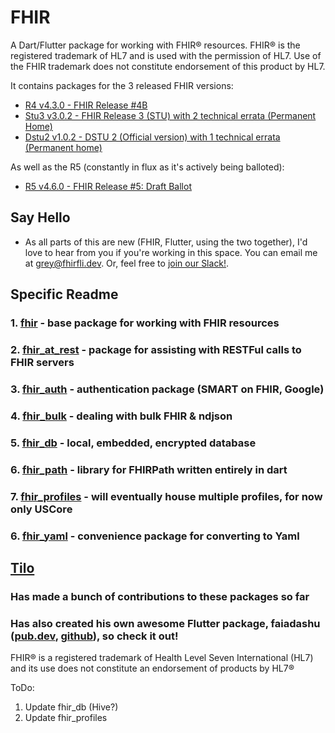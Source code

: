 # FHIR

A Dart/Flutter package for working with FHIR® resources. FHIR® is the registered trademark of HL7 and is used with the permission of HL7. Use of the FHIR trademark does not constitute endorsement of this product by HL7.

It contains packages for the 3 released FHIR versions:

- [R4 v4.3.0 - FHIR Release #4B](http://hl7.org/fhir/R4B/)
- [Stu3 v3.0.2 - FHIR Release 3 (STU) with 2 technical errata (Permanent Home)](http://hl7.org/fhir/STU3/)
- [Dstu2 v1.0.2 - DSTU 2 (Official version) with 1 technical errata (Permanent home)](http://hl7.org/fhir/DSTU2/)

As well as the R5 (constantly in flux as it's actively being balloted):

- [R5 v4.6.0 - FHIR Release #5: Draft Ballot](http://hl7.org/fhir/2021May/)

## Say Hello

- As all parts of this are new (FHIR, Flutter, using the two together), I'd love to hear from you if you're working in this space.
You can email me at <grey@fhirfli.dev>. Or, feel free to [join our Slack!](https://join.slack.com/t/fhir-fli/shared_invite/zt-ofv2cycm-9yjdMj8a~zXp7nDBeB_sNQ).

## Specific Readme

### 1. [fhir](fhir/README.md) - base package for working with FHIR resources

### 2. [fhir_at_rest](fhir_at_rest/README.md) - package for assisting with RESTFul calls to FHIR servers

### 3. [fhir_auth](fhir_auth/README.md) - authentication package (SMART on FHIR, Google)

### 4. [fhir_bulk](fhir_bulk/README.md) - dealing with bulk FHIR & ndjson

### 5. [fhir_db](fhir_db/README.md) - local, embedded, encrypted database

### 6. [fhir_path](fhir_path/README.md) - library for FHIRPath written entirely in dart

### 7. [fhir_profiles](fhir_profiles/README.md) - will eventually house multiple profiles, for now only USCore

### 6. [fhir_yaml](fhir_yaml/README.md) - convenience package for converting to Yaml


## [Tilo](https://github.com/tiloc)

### Has made a bunch of contributions to these packages so far

### Has also created his own awesome Flutter package, faiadashu ([pub.dev](https://pub.dev/packages/faiadashu), [github](https://github.com/tiloc/faiadashu)), so check it out!

FHIR® is a registered trademark of Health Level Seven International (HL7) and its use does not constitute an endorsement of products by HL7®

ToDo:

1. Update fhir_db (Hive?)
2. Update fhir_profiles